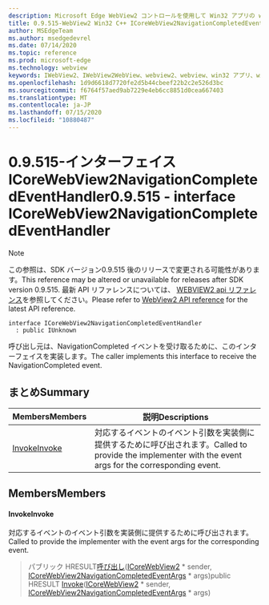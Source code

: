 ```yaml
---
description: Microsoft Edge WebView2 コントロールを使用して Win32 アプリの web コンテンツをホストする
title: 0.9.515-WebView2 Win32 C++ ICoreWebView2NavigationCompletedEventHandler
author: MSEdgeTeam
ms.author: msedgedevrel
ms.date: 07/14/2020
ms.topic: reference
ms.prod: microsoft-edge
ms.technology: webview
keywords: IWebView2、IWebView2WebView、webview2、webview、win32 アプリ、win32、edge、ICoreWebView2、ICoreWebView2Controller、browser control、edge html
ms.openlocfilehash: 1d9d6618d7720fe2d5b44cbeef22b2c2e526d3bc
ms.sourcegitcommit: f6764f57aed9ab7229e4eb6cc8851d0cea667403
ms.translationtype: MT
ms.contentlocale: ja-JP
ms.lasthandoff: 07/15/2020
ms.locfileid: "10880487"
---
```

# <span data-ttu-id="7d7ec-104">0.9.515-インターフェイス ICoreWebView2NavigationCompletedEventHandler</span><span class="sxs-lookup"><span data-stu-id="7d7ec-104">0.9.515 - interface ICoreWebView2NavigationCompletedEventHandler</span></span> 

> [!NOTE]
> <span data-ttu-id="7d7ec-105">この参照は、SDK バージョン0.9.515 後のリリースで変更される可能性があります。</span><span class="sxs-lookup"><span data-stu-id="7d7ec-105">This reference may be altered or unavailable for releases after SDK version 0.9.515.</span></span> <span data-ttu-id="7d7ec-106">最新 API リファレンスについては、 [WEBVIEW2 api リファレンス](../../../webview2-api-reference.md)を参照してください。</span><span class="sxs-lookup"><span data-stu-id="7d7ec-106">Please refer to [WebView2 API reference](../../../webview2-api-reference.md) for the latest API reference.</span></span>

```
interface ICoreWebView2NavigationCompletedEventHandler
  : public IUnknown
```

<span data-ttu-id="7d7ec-107">呼び出し元は、NavigationCompleted イベントを受け取るために、このインターフェイスを実装します。</span><span class="sxs-lookup"><span data-stu-id="7d7ec-107">The caller implements this interface to receive the NavigationCompleted event.</span></span>

## <span data-ttu-id="7d7ec-108">まとめ</span><span class="sxs-lookup"><span data-stu-id="7d7ec-108">Summary</span></span>

 <span data-ttu-id="7d7ec-109">Members</span><span class="sxs-lookup"><span data-stu-id="7d7ec-109">Members</span></span>                        | <span data-ttu-id="7d7ec-110">説明</span><span class="sxs-lookup"><span data-stu-id="7d7ec-110">Descriptions</span></span>
--------------------------------|---------------------------------------------
[<span data-ttu-id="7d7ec-111">Invoke</span><span class="sxs-lookup"><span data-stu-id="7d7ec-111">Invoke</span></span>](#invoke) | <span data-ttu-id="7d7ec-112">対応するイベントのイベント引数を実装側に提供するために呼び出されます。</span><span class="sxs-lookup"><span data-stu-id="7d7ec-112">Called to provide the implementer with the event args for the corresponding event.</span></span>

## <span data-ttu-id="7d7ec-113">Members</span><span class="sxs-lookup"><span data-stu-id="7d7ec-113">Members</span></span>

#### <span data-ttu-id="7d7ec-114">Invoke</span><span class="sxs-lookup"><span data-stu-id="7d7ec-114">Invoke</span></span> 

<span data-ttu-id="7d7ec-115">対応するイベントのイベント引数を実装側に提供するために呼び出されます。</span><span class="sxs-lookup"><span data-stu-id="7d7ec-115">Called to provide the implementer with the event args for the corresponding event.</span></span>

> <span data-ttu-id="7d7ec-116">パブリック HRESULT[呼び出し](#invoke)([ICoreWebView2](icorewebview2.md) \* sender, [ICoreWebView2NavigationCompletedEventArgs](icorewebview2navigationcompletedeventargs.md) \* args)</span><span class="sxs-lookup"><span data-stu-id="7d7ec-116">public HRESULT [Invoke](#invoke)([ICoreWebView2](icorewebview2.md) \* sender, [ICoreWebView2NavigationCompletedEventArgs](icorewebview2navigationcompletedeventargs.md) \* args)</span></span>

